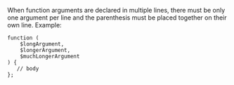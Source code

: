 When function arguments are declared in multiple lines, there must be only one argument per line and
the parenthesis must be placed together on their own line. Example:

    function (
        $longArgument,
        $longerArgument,
        $muchLongerArgument
    ) {
       // body
    };

      